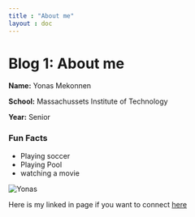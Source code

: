 ```yaml
---
title : "About me"
layout : doc
---
```



# Blog 1: About me

**Name:** Yonas Mekonnen

**School:** Massachussets Institute of Technology

**Year:** Senior

<!-- **Hobby:** I like to play soccer in my free times and watch a movie.  -->


### Fun Facts
- Playing soccer
- Playing Pool
- watching a movie

![Yonas](/assets/images/maria.jpg)

Here is my linked in page if you want to connect [here](https://www.linkedin.com/in/yonas-mekonnen-9487b3217/)
